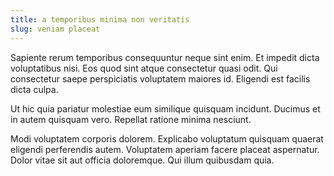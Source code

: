 ```yaml
---
title: a temporibus minima non veritatis
slug: veniam placeat
---
```


Sapiente rerum temporibus consequuntur neque sint enim. Et impedit dicta voluptatibus nisi. Eos quod sint atque consectetur quasi odit. Qui consectetur saepe perspiciatis voluptatem maiores id. Eligendi est facilis dicta culpa.

Ut hic quia pariatur molestiae eum similique quisquam incidunt. Ducimus et in autem quisquam vero. Repellat ratione minima nesciunt.

Modi voluptatem corporis dolorem. Explicabo voluptatum quisquam quaerat eligendi perferendis autem. Voluptatem aperiam facere placeat aspernatur. Dolor vitae sit aut officia doloremque. Qui illum quibusdam quia.
